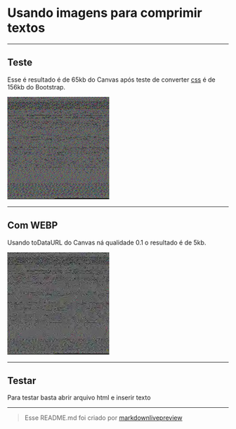 # Usando imagens para comprimir textos

----
## Teste
 Esse é resultado é de 65kb do Canvas após teste de converter [css](https://stackpath.bootstrapcdn.com/bootstrap/4.5.0/css/bootstrap.min.css) é de 156kb do Bootstrap.

![alt text](https://github.com/Slender1808/text-to-img/blob/master/teste/canvas.png?raw=true)

----
## Com WEBP
Usando toDataURL do Canvas ná qualidade 0.1 o resultado é de 5kb.

![alt text](https://raw.githubusercontent.com/Slender1808/text-to-img/master/teste/resultado.webp)

----
## Testar
Para testar basta abrir arquivo html e inserir texto

----
>Esse README.md foi criado por [markdownlivepreview](https://markdownlivepreview.com/ )